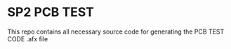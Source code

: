 # SP2 PCB TEST
This repo contains all necessary source code for generating the PCB TEST CODE .afx file


